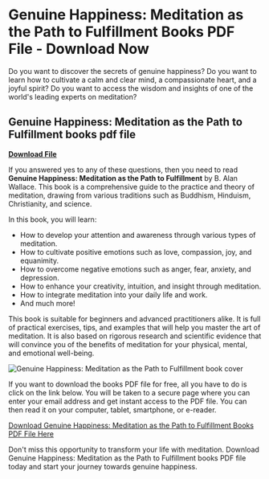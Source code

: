# Genuine Happiness: Meditation as the Path to Fulfillment Books PDF File - Download Now

Do you want to discover the secrets of genuine happiness? Do you want to learn how to cultivate a calm and clear mind, a compassionate heart, and a joyful spirit? Do you want to access the wisdom and insights of one of the world's leading experts on meditation?

## Genuine Happiness: Meditation as the Path to Fulfillment books pdf file


[**Download File**](https://www.google.com/url?q=https%3A%2F%2Furluss.com%2F2tL1TT&sa=D&sntz=1&usg=AOvVaw3g5YG--KlTQAfDPYIHRaKu)



If you answered yes to any of these questions, then you need to read **Genuine Happiness: Meditation as the Path to Fulfillment** by B. Alan Wallace. This book is a comprehensive guide to the practice and theory of meditation, drawing from various traditions such as Buddhism, Hinduism, Christianity, and science.

In this book, you will learn:

- How to develop your attention and awareness through various types of meditation.
- How to cultivate positive emotions such as love, compassion, joy, and equanimity.
- How to overcome negative emotions such as anger, fear, anxiety, and depression.
- How to enhance your creativity, intuition, and insight through meditation.
- How to integrate meditation into your daily life and work.
- And much more!

This book is suitable for beginners and advanced practitioners alike. It is full of practical exercises, tips, and examples that will help you master the art of meditation. It is also based on rigorous research and scientific evidence that will convince you of the benefits of meditation for your physical, mental, and emotional well-being.

![Genuine Happiness: Meditation as the Path to Fulfillment book cover](https://example.com/genuine-happiness.jpg)

If you want to download the books PDF file for free, all you have to do is click on the link below. You will be taken to a secure page where you can enter your email address and get instant access to the PDF file. You can then read it on your computer, tablet, smartphone, or e-reader.

[Download Genuine Happiness: Meditation as the Path to Fulfillment Books PDF File Here](https://example.com/genuine-happiness-download)

Don't miss this opportunity to transform your life with meditation. Download Genuine Happiness: Meditation as the Path to Fulfillment books PDF file today and start your journey towards genuine happiness.
